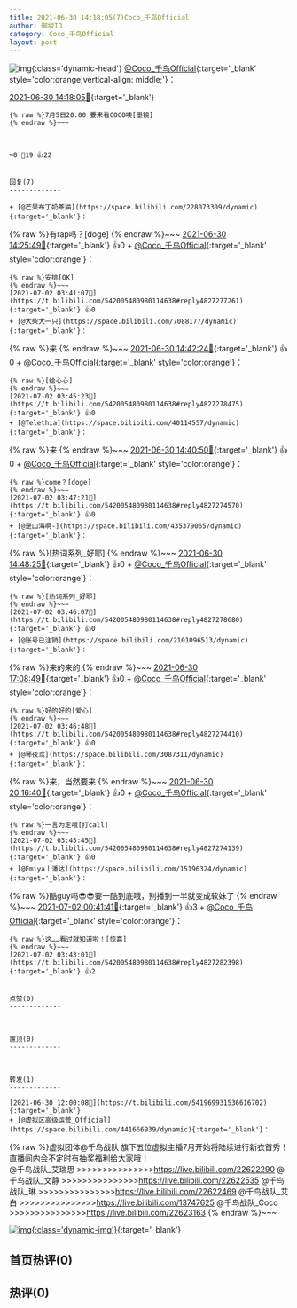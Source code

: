 ```yaml
---
title: 2021-06-30 14:18:05(7)Coco_千鸟Official
author: 御坂IO
category: Coco_千鸟Official
layout: post
---
```


![img](/images/85e485bc0dbd0cde4d15f24d7cffe9704618ad10.jpg){:class='dynamic-head'}
[@Coco_千鸟Official](https://space.bilibili.com/1891728206/dynamic){:target='_blank' style='color:orange;vertical-align: middle;'}：

[2021-06-30 14:18:05🔗](https://t.bilibili.com/542005480980114638){:target='_blank'}

~~~
{% raw %}7月5日20:00 要来看COCO噢[墨镜]
{% endraw %}~~~



↪️0 💬19 👍22


回复(7)
-------------

+ [@芒果布丁奶茶猫](https://space.bilibili.com/228073309/dynamic){:target='_blank'}：
~~~
{% raw %}有rap吗？[doge]
{% endraw %}~~~
[2021-06-30 14:25:49🔗](https://t.bilibili.com/542005480980114638#reply4818316745){:target='_blank'} 👍0
    + [@Coco_千鸟Official](https://space.bilibili.com/1891728206/dynamic){:target='_blank' style='color:orange'}：
~~~
{% raw %}安排[OK]
{% endraw %}~~~
[2021-07-02 03:41:07🔗](https://t.bilibili.com/542005480980114638#reply4827277261){:target='_blank'} 👍0
+ [@大柴犬一只](https://space.bilibili.com/7088177/dynamic){:target='_blank'}：
~~~
{% raw %}来
{% endraw %}~~~
[2021-06-30 14:42:24🔗](https://t.bilibili.com/542005480980114638#reply4818378734){:target='_blank'} 👍0
    + [@Coco_千鸟Official](https://space.bilibili.com/1891728206/dynamic){:target='_blank' style='color:orange'}：
~~~
{% raw %}[给心心]
{% endraw %}~~~
[2021-07-02 03:45:23🔗](https://t.bilibili.com/542005480980114638#reply4827278475){:target='_blank'} 👍0
+ [@Telethia](https://space.bilibili.com/40114557/dynamic){:target='_blank'}：
~~~
{% raw %}来
{% endraw %}~~~
[2021-06-30 14:40:50🔗](https://t.bilibili.com/542005480980114638#reply4818380480){:target='_blank'} 👍0
    + [@Coco_千鸟Official](https://space.bilibili.com/1891728206/dynamic){:target='_blank' style='color:orange'}：
~~~
{% raw %}come？[doge]
{% endraw %}~~~
[2021-07-02 03:47:21🔗](https://t.bilibili.com/542005480980114638#reply4827274570){:target='_blank'} 👍0
+ [@是山海啊-](https://space.bilibili.com/435379065/dynamic){:target='_blank'}：
~~~
{% raw %}[热词系列_好耶]
{% endraw %}~~~
[2021-06-30 14:48:25🔗](https://t.bilibili.com/542005480980114638#reply4818410881){:target='_blank'} 👍0
    + [@Coco_千鸟Official](https://space.bilibili.com/1891728206/dynamic){:target='_blank' style='color:orange'}：
~~~
{% raw %}[热词系列_好耶]
{% endraw %}~~~
[2021-07-02 03:46:07🔗](https://t.bilibili.com/542005480980114638#reply4827278680){:target='_blank'} 👍0
+ [@账号已注销](https://space.bilibili.com/2101096513/dynamic){:target='_blank'}：
~~~
{% raw %}来的来的
{% endraw %}~~~
[2021-06-30 17:08:49🔗](https://t.bilibili.com/542005480980114638#reply4819010077){:target='_blank'} 👍0
    + [@Coco_千鸟Official](https://space.bilibili.com/1891728206/dynamic){:target='_blank' style='color:orange'}：
~~~
{% raw %}好的好的[爱心]
{% endraw %}~~~
[2021-07-02 03:46:48🔗](https://t.bilibili.com/542005480980114638#reply4827274410){:target='_blank'} 👍0
+ [@琴夜鸢](https://space.bilibili.com/3087311/dynamic){:target='_blank'}：
~~~
{% raw %}来，当然要来
{% endraw %}~~~
[2021-06-30 20:16:40🔗](https://t.bilibili.com/542005480980114638#reply4820086120){:target='_blank'} 👍0
    + [@Coco_千鸟Official](https://space.bilibili.com/1891728206/dynamic){:target='_blank' style='color:orange'}：
~~~
{% raw %}一言为定哦[打call]
{% endraw %}~~~
[2021-07-02 03:45:45🔗](https://t.bilibili.com/542005480980114638#reply4827274139){:target='_blank'} 👍0
+ [@Emiya丨潘达](https://space.bilibili.com/15196324/dynamic){:target='_blank'}：
~~~
{% raw %}酷guy吗😎😎要一酷到底哦，别播到一半就变成软妹了
{% endraw %}~~~
[2021-07-02 00:41:41🔗](https://t.bilibili.com/542005480980114638#reply4826907221){:target='_blank'} 👍3
    + [@Coco_千鸟Official](https://space.bilibili.com/1891728206/dynamic){:target='_blank' style='color:orange'}：
~~~
{% raw %}这……看过就知道啦！[惊喜]
{% endraw %}~~~
[2021-07-02 03:43:01🔗](https://t.bilibili.com/542005480980114638#reply4827282398){:target='_blank'} 👍2


点赞(0)
-------------



置顶(0)
-------------



转发(1)
-------------

[2021-06-30 12:00:08🔗](https://t.bilibili.com/541969931536616702){:target='_blank'}
+ [@虚拟区高级运营_Official](https://space.bilibili.com/441666939/dynamic){:target='_blank'}：
~~~
{% raw %}虚拟团体@千鸟战队 旗下五位虚拟主播7月开始将陆续进行新衣首秀！直播间内会不定时有抽奖福利给大家哦！  
@千鸟战队_艾瑞思 >>>>>>>>>>>>>>>https://live.bilibili.com/22622290
@千鸟战队_文静 >>>>>>>>>>>>>>>https://live.bilibili.com/22622535
@千鸟战队_琳 >>>>>>>>>>>>>>>https://live.bilibili.com/22622469
@千鸟战队_艾白 >>>>>>>>>>>>>>>https://live.bilibili.com/13747625
@千鸟战队_Coco >>>>>>>>>>>>>>>https://live.bilibili.com/22623163 
{% endraw %}~~~


[![img](/images/8816e4cc1b8c3525a3202a2ce0507fdf077c1899.jpg){:class='dynamic-img'}](/images/8816e4cc1b8c3525a3202a2ce0507fdf077c1899.jpg){:target='_blank'}




首页热评(0)
-------------



热评(0)
-------------



